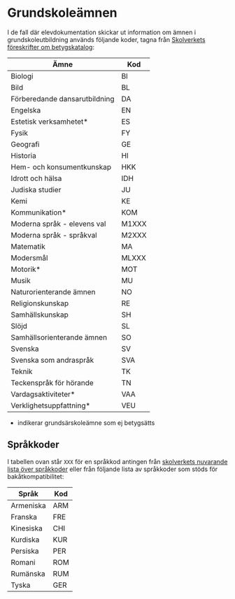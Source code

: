 Grundskoleämnen
===============
I de fall där elevdokumentation skickar ut information om ämnen i grundskoleutbildning används följande koder, tagna från [Skolverkets föreskrifter om betygskatalog](https://www.skolverket.se/regelverk/skolfs/skolfs?_xurl_=http%3A%2F%2Fwww5.skolverket.se%2Fwtpub%2Fws%2Fskolfs%2Fwpubext%2Ffs%2FRecord%3Fk%3D2263):

Ämne                           | Kod
-------------------------------|--------
 Biologi                       | BI
 Bild                          | BL
 Förberedande dansarutbildning | DA
 Engelska                      | EN
 Estetisk verksamhetet*        | ES
 Fysik                         | FY
 Geografi                      | GE
 Historia                      | HI
 Hem- och konsumentkunskap     | HKK
 Idrott och hälsa              | IDH
 Judiska studier               | JU
 Kemi                          | KE
 Kommunikation*                | KOM
 Moderna språk - elevens val   | M1XXX
 Moderna språk - språkval      | M2XXX
 Matematik                     | MA
 Modersmål                     | MLXXX
 Motorik*                      | MOT
 Musik                         | MU
 Naturorienterande ämnen       | NO
 Religionskunskap              | RE
 Samhällskunskap               | SH
 Slöjd                         | SL
 Samhällsorienterande ämnen    | SO
 Svenska                       | SV
 Svenska som andraspråk        | SVA
 Teknik                        | TK
 Teckenspråk för hörande       | TN
 Vardagsaktiviteter*           | VAA
 Verklighetsuppfattning*       | VEU
* indikerar grundsärskoleämne som ej betygsätts

Språkkoder
----------
I tabellen ovan står `XXX` för en språkkod antingen från [skolverkets nuvarande lista över språkkoder](https://www.skolverket.se/om-skolverket/publikationer/visa-enskild-publikation?_xurl_=http%3A%2F%2Fwww5.skolverket.se%2Fwtpub%2Fws%2Fskolbok%2Fwpubext%2Ftrycksak%2FBlob%2Fpdf3343.pdf%3Fk%3D3343) eller från följande lista av språkkoder som stöds för bakåtkompatibilitet:

Språk     | Kod
----------|-----
Armeniska | ARM
Franska   | FRE
Kinesiska | CHI
Kurdiska  | KUR
Persiska  | PER
Romani    | ROM
Rumänska  | RUM
Tyska     | GER
